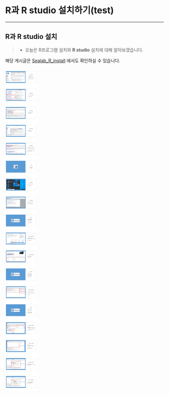 # R과 R studio 설치하기(test)



-----
R과 R studio 설치
-----


> - 오늘은 R프로그램 설치와 **R studio** 설치에 대해 알아보겠습니다.

해당 게시글은 [Sealab_R_install](http://sealab.kesti.info/view/73) 에서도 확인하실 수 있습니다.


![설치방법](/images/R_install.jpg)


